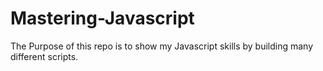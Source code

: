 # Mastering-Javascript
The Purpose of this repo is to show my Javascript skills by building many different scripts.
